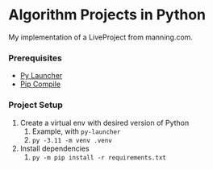 # Algorithm Projects in Python

My implementation of a LiveProject from manning.com.

### Prerequisites

- [Py Launcher](https://python-launcher.app/install/)
- [Pip Compile](https://pip-tools.readthedocs.io/en/stable/)

### Project Setup

1. Create a virtual env with desired version of Python
   1. Example, with `py-launcher`
   2. `py -3.11 -m venv .venv`
2. Install dependencies
   1. `py -m pip install -r requirements.txt`



